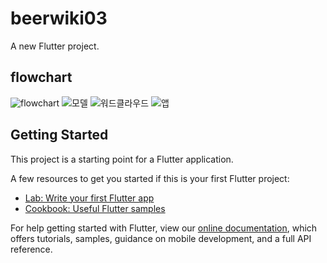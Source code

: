 # beerwiki03

A new Flutter project.

## flowchart
![flowchart](https://user-images.githubusercontent.com/41826148/169199895-ac97addf-2e02-4bf8-b62a-ce2f492f9dbe.PNG)
![모델](https://user-images.githubusercontent.com/41826148/169200041-fba65276-4b04-4c0c-be9e-fb3f1a9a16f9.PNG)
![워드클라우드](https://user-images.githubusercontent.com/41826148/169200036-46b9788c-18df-4041-9928-7b0eca527ffb.PNG)
![앱](https://user-images.githubusercontent.com/41826148/169200042-cb00feff-85ab-438d-879d-d663ef8006b7.PNG)   
## Getting Started

This project is a starting point for a Flutter application.

A few resources to get you started if this is your first Flutter project:

- [Lab: Write your first Flutter app](https://flutter.dev/docs/get-started/codelab)
- [Cookbook: Useful Flutter samples](https://flutter.dev/docs/cookbook)

For help getting started with Flutter, view our
[online documentation](https://flutter.dev/docs), which offers tutorials,
samples, guidance on mobile development, and a full API reference.
